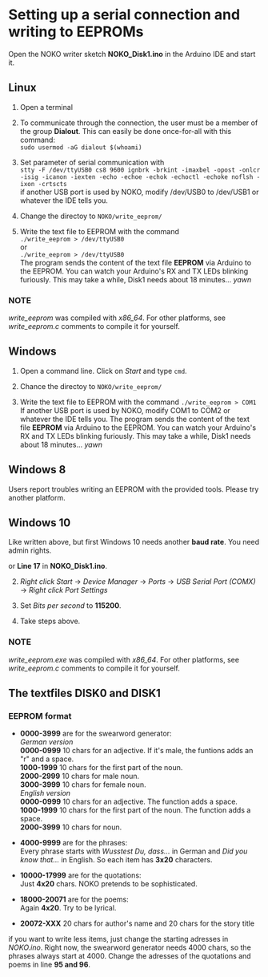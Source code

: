 # Setting up a serial connection and writing to EEPROMs

Open the NOKO writer sketch **NOKO_Disk1.ino** in the Arduino IDE and start it. 

## Linux

1. Open a terminal  

2. To communicate through the connection, the user must be a member of the group **Dialout**. This can easily be done once-for-all with this command:  
``` sudo usermod -aG dialout $(whoami) ```  

3. Set parameter of serial communication with  
``` stty -F /dev/ttyUSB0 cs8 9600 ignbrk -brkint -imaxbel -opost -onlcr -isig -icanon -iexten -echo -echoe -echok -echoctl -echoke noflsh -ixon -crtscts ```  
if another USB port is used by NOKO, modify /dev/USB0 to /dev/USB1 or whatever the IDE tells you.

4. Change the directoy to ` NOKO/write_eeprom/ `

5. Write the text file to EEPROM with the command  
``` ./write_eeprom > /dev/ttyUSB0 ```  
or  
``` ./write_eeprom > /dev/ttyUSB0 ```  
The program sends the content of the text file **EEPROM** via Arduino to the EEPROM. You can watch your Arduino's RX and TX LEDs blinking furiously. This may take a while, Disk1 needs about 18 minutes... *yawn*

### NOTE 
*write_eeprom* was compiled with *x86_64*. For other platforms, see *write_eeprom.c* comments to compile it for yourself.

## Windows

1. Open a command line. Click on *Start* and type ``` cmd ```.  

2. Chance the directoy to ` NOKO/write_eeprom/  `  

3. Write the text file to EEPROM with the command  ``` ./write_eeprom > COM1 ```  
If another USB port is used by NOKO, modify COM1 to COM2 or whatever the IDE tells you. The program sends the content of the text file **EEPROM** via Arduino to the EEPROM. You can watch your Arduino's RX and TX LEDs blinking furiously. This may take a while, Disk1 needs about 18 minutes... *yawn*

## Windows 8  

Users report troubles writing an EEPROM with the provided tools. Please try another platform.  

## Windows 10

Like written above, but first Windows 10 needs another **baud rate**. You need admin rights.  
 
or **Line 17** in **NOKO_Disk1.ino**.  
  
2. *Right click Start* -> *Device Manager* -> *Ports* -> *USB Serial Port (COMX)* -> *Right click Port Settings*  

3. Set *Bits per second* to **115200**.

4. Take steps above.  

### NOTE 
*write_eeprom.exe* was compiled with *x86_64*. For other platforms, see *write_eeprom.c* comments to compile it for yourself.

## The textfiles DISK0 and DISK1

### EEPROM format
* **0000-3999** are for the swearword generator:  
*German version*  
**0000-0999** 10 chars for an adjective. If it's male, the funtions adds an "r" and a space.  
**1000-1999** 10 chars for the first part of the noun.  
**2000-2999** 10 chars for male noun.  
**3000-3999** 10 chars for female noun.  
*English version*  
**0000-0999** 10 chars for an adjective. The function adds a space.  
**1000-1999** 10 chars for the first part of the noun. The function adds a space.  
**2000-3999** 10 chars for noun.  

* **4000-9999** are for the phrases:  
Every phrase starts with *Wusstest Du, dass...* in German and *Did you know that...* in English. So each item has **3x20** characters.

* **10000-17999** are for the quotations:    
Just **4x20** chars. NOKO pretends to be sophisticated.

* **18000-20071** are for the poems:   
Again **4x20**. Try to be lyrical.

* **20072-XXX** 20 chars for author's name and 20 chars for the story title

if you want to write less items, just change the starting adresses in *NOKO.ino*. Right now, the swearword generator needs 4000 chars, so the phrases always start at 4000. Change the adresses of the quotations and poems in line **95 and 96**.
